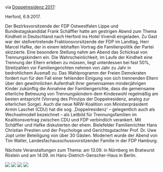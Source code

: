 via [Doppelresidenz 2017](https://www.facebook.com/groups/1325919770854244/):

Herford, 6.9.2017.

Der Bezirksvorsitzende der FDP Ostwestfalen Lippe und Bundestagskandidat Frank Schäffler hatte am gestrigen Abend zum Thema Kindheit in Deutschland nach Herford ins Hotel Vivendi eingeladen.
Zu Gast war der stellvertretende Fraktionsvorsitzende der FDP im Landtag, Herr Marcel Hafke, der in einem lebhaften Vortrag die Familienpolitik der Partei skizzierte.
Eine besondere Stellung nahm am Abend das Schicksal von Trennungskindern ein.
Die Wahrscheinlichkeit, im Laufe der Kindheit eine Trennung der Eltern erleben zu müssen, liegt unterdessen bei fast 50%, Streitzahlen vor Familiengerichten nehmen von Jahr zu Jahr in bedrohlichem Ausmaß zu.
Das Wahlprogramm der Freien Demokraten fordert nun für den Fall einer fehlenden Einigung von sich trennenden Eltern über den gewöhnlichen Aufenthalt ihrer gemeinsamen minderjährigen Kinder zukünftig die Annahme der Familiengerichte, dass die gemeinsame elterliche Betreuung von Trennungskindern dem Kindeswohl regelmäßig am besten entspricht (Vorrang des Prinzips der Doppelresidenz, analog zur elterlichen Sorge).
Auch die neue NRW-Koalition von Ministerpräsident Armin Laschet (CDU) hat die sog. ‚Doppelresidenz’ – gelegentlich auch als Wechselmodell bezeichnet – als Leitbild für Trennungsfamilien im Koalitionsvertrag zwischen CDU und FDP verbindlich verankert.
Mit Schäffler und Hafke diskutierten der ehem. Bielefelder Familienrichter Hans Christian Prestien und der Psychologe und Gerichtsgutachter Prof. Dr. Uwe Jopt unter Beteiligung von über 30 Gästen.
Moderiert wurde der Abend von Tim Walter, Landesfachausschussvorsitzender Familie in der FDP Hamburg.

Nächste Veranstaltungen zum Thema: am 13.09. in Nürnberg im Bratwurst Röslein und am 14.09. im Hans-Dietrich-Genscher-Haus in Berlin.

![](https://scontent-vie1-1.xx.fbcdn.net/v/t1.0-9/21314596_1734654646841542_6084138256651931652_n.jpg?oh=1b0c40097fbbcc86d554638923586907&oe=5A55E57F)
![](https://scontent-vie1-1.xx.fbcdn.net/v/t1.0-9/21317794_1734654643508209_8928493624307689100_n.jpg?oh=b2e59e4c8b901015e503ca13b34b31e8&oe=5A19ED34)
![](https://scontent-vie1-1.xx.fbcdn.net/v/t1.0-9/21370887_1734654693508204_8570361029999375343_n.jpg?oh=a73ba489414ccb5ad270b52750fa3335&oe=5A128EF2)
![](https://scontent-vie1-1.xx.fbcdn.net/v/t1.0-9/21369322_1734677683505905_5737517032532769787_n.jpg?oh=404e1d1f98b9918a7daa78935c84e85f&oe=5A596350)
